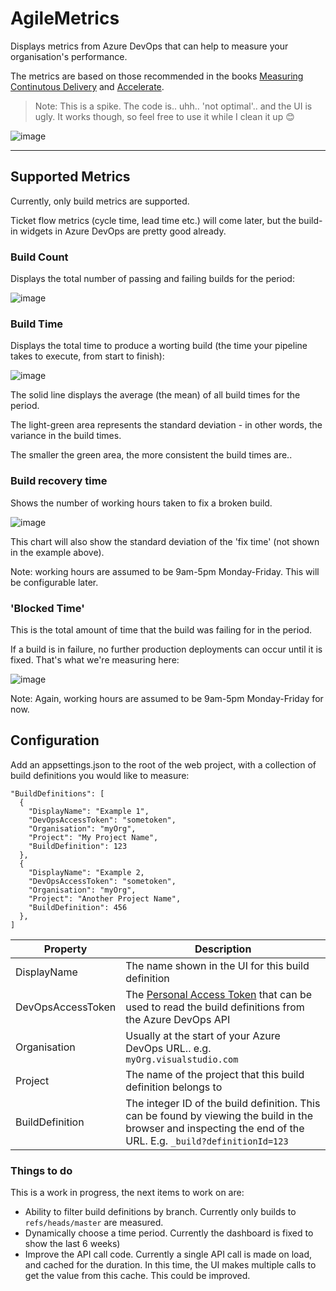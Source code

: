 # AgileMetrics

Displays metrics from Azure DevOps that can help to measure your organisation's performance.

The metrics are based on those recommended in the books [Measuring Continutous Delivery](https://www.amazon.co.uk/gp/product/B08LYZDPMK/ref=ppx_yo_dt_b_search_asin_title?ie=UTF8&psc=1) and [Accelerate](https://www.amazon.co.uk/Accelerate-Software-Performing-Technology-Organizations-ebook/dp/B07B9F83WM/ref=sr_1_1?crid=1FNSJVL7673IT&keywords=accelerate+book&qid=1656938480&s=digital-text&sprefix=accellerate+book%2Cdigital-text%2C75&sr=1-1).

> Note: This is a spike. The code is.. uhh.. 'not optimal'.. and the UI is ugly. It works though, so feel free to use it while I clean it up 😊


![image](https://user-images.githubusercontent.com/4059030/177156417-255348db-03c2-4c10-9bd7-834e8aefd90b.png)

----

## Supported Metrics

Currently, only build metrics are supported.

Ticket flow metrics (cycle time, lead time etc.) will come later, but the build-in widgets in Azure DevOps are pretty good already.

### Build Count

Displays the total number of passing and failing builds for the period:

![image](https://user-images.githubusercontent.com/4059030/177157433-ea734be1-6150-4703-82e3-bb93a7ccab5f.png)


### Build Time

Displays the total time to produce a worting build (the time your pipeline takes to execute, from start to finish):

![image](https://user-images.githubusercontent.com/4059030/177157766-fe7d6d53-077b-4206-a599-ee96a73709e0.png)

The solid line displays the average (the mean) of all build times for the period.

The light-green area represents the standard deviation - in other words, the variance in the build times. 

The smaller the green area, the more consistent the build times are..

### Build recovery time

Shows the number of working hours taken to fix a broken build.

![image](https://user-images.githubusercontent.com/4059030/177158379-917f3546-00a9-4a25-8525-c63690a14b5f.png)

This chart will also show the standard deviation of the 'fix time' (not shown in the example above).

Note: working hours are assumed to be 9am-5pm Monday-Friday. This will be configurable later.

### 'Blocked Time'

This is the total amount of time that the build was failing for in the period.

If a build is in failure, no further production deployments can occur until it is fixed. That's what we're measuring here:

![image](https://user-images.githubusercontent.com/4059030/177158615-4a003a8a-9b85-4015-bfc0-79d1a46015ca.png)

Note: Again, working hours are assumed to be 9am-5pm Monday-Friday for now.



## Configuration

Add an appsettings.json to the root of the web project, with a collection of build definitions you would like to measure:

```
"BuildDefinitions": [
  {
    "DisplayName": "Example 1",
    "DevOpsAccessToken": "sometoken",
    "Organisation": "myOrg",
    "Project": "My Project Name",
    "BuildDefinition": 123
  },
  {
    "DisplayName": "Example 2,
    "DevOpsAccessToken": "sometoken",
    "Organisation": "myOrg",
    "Project": "Another Project Name",
    "BuildDefinition": 456
  },
]
 ```
 
| Property    | Description |
| ----------- | ----------- |
| DisplayName | The name shown in the UI for this build definition |
| DevOpsAccessToken | The [Personal Access Token](https://docs.microsoft.com/en-us/azure/devops/organizations/accounts/use-personal-access-tokens-to-authenticate?view=azure-devops&tabs=Windows) that can be used to read the build definitions from the  Azure DevOps API |
| Organisation | Usually at the start of your Azure DevOps URL.. e.g. `myOrg.visualstudio.com` |
| Project | The name of the project that this build definition belongs to |
| BuildDefinition | The integer ID of the build definition. This can be found by viewing the build in the browser and inspecting the end of the URL. E.g. `_build?definitionId=123` |


### Things to do

This is a work in progress, the next items to work on are:

- Ability to filter build definitions by branch. Currently only builds to `refs/heads/master` are measured.
- Dynamically choose a time period. Currently the dashboard is fixed to show the last 6 weeks)
- Improve the API call code. Currently a single API call is made on load, and cached for the duration. In this time, the UI makes multiple calls to get the value from this cache. This could be improved.
